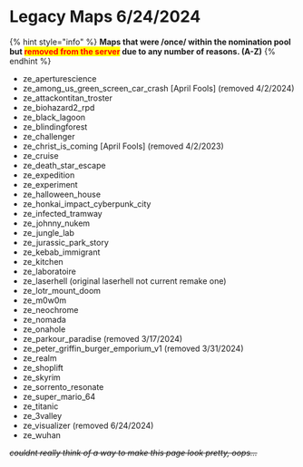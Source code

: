 # Legacy Maps 6/24/2024

{% hint style="info" %}
**Maps that were /once/ within the nomination pool but **<mark style="color:red;">**removed from the server**</mark>** due to any number of reasons. (A-Z)**
{% endhint %}

* ze\_aperturescience
* ze\_among\_us\_green\_screen\_car\_crash \[April Fools] (removed 4/2/2024)
* ze\_attackontitan\_troster
* ze\_biohazard2\_rpd
* ze\_black\_lagoon
* ze\_blindingforest
* ze\_challenger
* ze\_christ\_is\_coming \[April Fools] (removed 4/2/2023)
* ze\_cruise
* ze\_death\_star\_escape
* ze\_expedition
* ze\_experiment
* ze\_halloween\_house
* ze\_honkai\_impact\_cyberpunk\_city
* ze\_infected\_tramway
* ze\_johnny\_nukem
* ze\_jungle\_lab
* ze\_jurassic\_park\_story
* ze\_kebab\_immigrant
* ze\_kitchen
* ze\_laboratoire
* ze\_laserhell (original laserhell not current remake one)
* ze\_lotr\_mount\_doom
* ze\_m0w0m
* ze\_neochrome
* ze\_nomada
* ze\_onahole
* ze\_parkour\_paradise (removed 3/17/2024)
* ze\_peter\_griffin\_burger\_emporium\_v1 (removed 3/31/2024)
* ze\_realm
* ze\_shoplift
* ze\_skyrim
* ze\_sorrento\_resonate
* ze\_super\_mario\_64
* ze\_titanic
* ze\_3valley
* ze\_visualizer (removed 6/24/2024)
* ze\_wuhan

~~_couldnt really think of a way to make this page look pretty, oops..._~~
